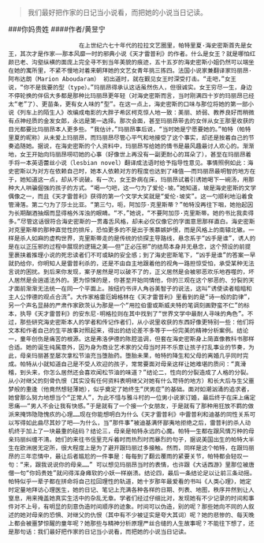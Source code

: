 > 我们最好把作家的日记当小说看，而把她的小说当日记读。

###你妈贵姓
####作者/黄昱宁

						在上世纪六七十年代的拉拉文艺圈里，帕特里夏·海史密斯首先是女王，其次才是作家——那本风靡一时的邪典小说《天才雷普利》的作者。什么是女王？就是哪怕红颜已老、沟壑纵横的面庞上完全寻不到当年美貌的痕迹，五十五岁的海史密斯小姐仍然可以端坐在她的寓所里，不紧不慢地对着来朝拜她的文艺女青年挑三拣四。法国小说家兼翻译家玛丽昂·阿布达朗（Marion Aboudaram） 初出道时，就在觐见女王时深受打击。“走吧，”女王说，“你不是我要的型（type）。”玛丽昂得承认这话虽然伤人，但很诚实。女王穷尽一生，身边不停轮换的伴侣大多都是那种比玛丽昂更年轻（对海史密斯而言，当时刚满四十岁的玛丽昂已经太“老”了）、更苗条，更有女人味的“型”。在这一点上，海史密斯的口味与那位将她的第一部小说《列车上的陌生人》改编成电影的大胖子希区柯克惊人地一致：美丽、娇弱、教养良好而稍微有点神经质的金发女郎，永远是第一选择。那次会面，甚至玛丽昂带去的女伴从女王那里收获的目光都要比玛丽昂本人更多些。“我估计，”玛丽昂事后说，“当时她是宁愿要她的。”帕特（帕特里夏的昵称）从未爱上玛丽昂，而玛丽昂尽管心平气和地接受了这个事实，却还是按着自己的节奏追随她。据说，在海史密斯的个人资料中，玛丽昂写给她的情书是最风趣最讨人欢心的。渐渐地，女王开始向玛丽昂唠叨她的心事（好像世上再没有一副更耐心的耳朵了），甚至在玛丽昂着手将一本英语蕾丝小说（lesbian novel）翻译成法语时给予指导性意见。事情照例如此：海史密斯以为对方在依赖自己时，她本人依赖对方的程度也达到了峰值——而玛丽昂最明智的地方在于，她知道这一点，却从不说破。有一次，女王卧病在床，玛丽昂试着引诱她喝下一碗汤，用那种大人哄骗倔强的孩子的方式。“喝一勺吧，这一勺为了爱伦·坡。”她知道，坡是海史密斯的文学偶像之一，而且《天才雷普利》获得的第一个文学大奖就是“爱伦·坡奖”。这一勺顺利地沿着食管滑落。第二勺为了莎士比亚。“第三勺，呃，阿加莎·克里斯蒂？”帕特没再往下咽，她抬起因为长期酗酒抽烟而显得格外浑浊的眼睛。“不，”她说，“不要阿加莎·克里斯蒂。她的书比我卖得多。”尽管这话很符合海史密斯的一贯毒舌风格，却未必仅仅像它的字面意思那样直白。海史密斯对克里斯蒂的那种直觉性的排斥，恐怕更多的不是出于羡慕嫉妒恨，而是风格上的南辕北辙。一样是杀人如麻的虚构世界，克里斯蒂走的是传统的侦探主导路线，悬念系于“凶手是谁”，诱人的是在以正压邪的过程中展现的逻辑之美——但“正必压邪”的结局本身并无悬念，这个预设的前提里裹挟着推理小说的死忠读者们不可或缺的安全感；到了海史密斯笔下，“凶手是谁”的答案一早就扔给你，你明知人是雷普利杀的，还是不由自主地跟着他的视角一路担惊受怕，承受某种无法言说的困扰。到后来你发现，案子居然是可以破不了的，正义居然是会被邪恶欢乐地吞噬的，坏人居然是会逍遥法外的。更为惊悚的是，你甚至开始同情他，你的三观在这个邪恶的、分裂的天才面前渐渐无法统一在同一个平面上。按纽约书评人角谷美智子的说法，这叫“诱使读者暗暗和主人公悖德的观点合流”。大作家格雷厄姆格林在《天才雷普利》里看到的是“诗一般的韵律”，另一个声名显赫的严肃作家欧茨认为那是一个“用拉伯雷或斯威夫特的笔调刻画野蛮不仁”的标本，执导《天才雷普利》的安东尼·明格拉则在其中找到了“世界文学中最耐人寻味的角色”。不过，那些研究海史密斯本人的学者和传记作者们，从小说里收获的东西好像更特别一些：他们将文本和作者自己的生平故事对照起来，得出的结论差不多等于一份完美的精神分析案例。结论一，童年创伤是痛苦的根源。这是弗洛伊德的陈腔滥调，但套在海史密斯身上简直像教科书那样合适。她的诞生纯属意外，因为身为商业艺术家的父母当时并不乐意让孩子打乱事业的节奏，为此，母亲玛丽甚至屡次拿松节油充当堕胎药。堕胎未果，帕特的降生和父母的离婚几乎同时完成。帕特从小就知道自己是不受人欢迎的孩子，常常要面对母亲这样让她难堪的质问：“真滑稽，到头来，你怎么居然还会喜欢闻松节油的味道？”结论二，性向的分裂造成了人格的分裂。从小对继父的刻骨仇恨（其实没有任何资料表明继父对她有什么苛待的地方）和长大后与生父噩梦般的重逢（他竟然想轻薄她），似乎奠定了她终生“厌男症”的基础。面对如潮汹涌的追求者，她曾那么努力地想当个“正常人”，为此不惜与雅斗村的一位男小说家订婚，最后终于在床上痛定思痛——“男人不会让我有快感。”于是就有了一个接一个女朋友，于是就有了那种用狂放不羁的做派来掩饰隐隐愧疚的心理……现在你能想明白为什么《天才雷普利》中雷普利和迪基的同性关系可以写得如此曲尽其妙了吧——为什么，当“那件事”被迪基满怀鄙夷地拒绝之后，雷普利的杀人动机终于加上了一块最重的砝码？结论三，母亲是帕特永远的心魔。帕特一生都在跟风情万种的母亲玛丽纠缠不清。她们的来往书信里充斥着时而热烈时而暴烈的句子，据说美国出生的帕特大半生在欧洲居无定所，很大程度上是为了避开跟玛丽过多接触。然而，同样是这个帕特，在跟玛丽昂的三年恋情中，最让后者尴尬的一件事是：每每到了翻云覆雨的紧要关节，帕特都会轻叹一句：“来，跟我说说你的母亲……” 可以想见玛丽昂当时的表情，也许跟《大话西游》里那位被唐僧一句“你妈贵姓”就问得浑身瘫软的小妖一样崩溃。结论四，最后一条结论足以让前三条动摇。帕特似乎一辈子都在拼命将自己拉回理性的轨道，她十岁那年最爱看的书叫《人类心理》，她定时定量地拜访心理医生，她的日记、笔记上充满各种各样的日期、列表、地图，秩序井然到让人窒息，用来掩盖她真实生活中的杂乱无章。学者们经过仔细比对，发现她有不少记录的时间和事件对不上号，有明显的刻意伪造时间顺序的迹象。时间可以伪造，别的呢？那些她向不同的人叙述的她对母亲的恐惧、对继父的仇恨（其中有不少被证实是夸大其词）呢？她的悲惨的、每天晚上都会被噩梦惊醒的童年呢？她那些与精神分析原理严丝合缝的人生故事呢？不能往下想了，还是那句话：我们最好把作家的日记当小说看，而把她的小说当日记读。			  		
